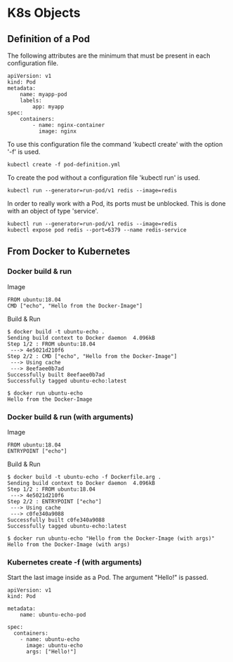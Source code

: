# K8s Objects

## Definition of a Pod

The following attributes are the minimum that must be present in each configuration file.

```
apiVersion: v1
kind: Pod
metadata:
    name: myapp-pod
    labels:
        app: myapp
spec:
    containers:
        - name: nginx-container
          image: nginx
```

To use this configuration file the command 'kubectl create' with the option '-f' is used.

```
kubectl create -f pod-definition.yml
```

To create the pod without a configuration file 'kubectl run' is used.

```
kubectl run --generator=run-pod/v1 redis --image=redis
```

In order to really work with a Pod, its ports must be unblocked. This is done with an object of type 'service'.

```
kubectl run --generator=run-pod/v1 redis --image=redis
kubectl expose pod redis --port=6379 --name redis-service
```

## From Docker to Kubernetes

### Docker build & run

Image

```
FROM ubuntu:18.04
CMD ["echo", "Hello from the Docker-Image"]
```

Build & Run

```
$ docker build -t ubuntu-echo .
Sending build context to Docker daemon  4.096kB
Step 1/2 : FROM ubuntu:18.04
 ---> 4e5021d210f6
Step 2/2 : CMD ["echo", "Hello from the Docker-Image"]
 ---> Using cache
 ---> 8eefaee0b7ad
Successfully built 8eefaee0b7ad
Successfully tagged ubuntu-echo:latest

$ docker run ubuntu-echo
Hello from the Docker-Image
```

### Docker build & run (with arguments)

Image

```
FROM ubuntu:18.04
ENTRYPOINT ["echo"]
```

Build & Run

```
$ docker build -t ubuntu-echo -f Dockerfile.arg .
Sending build context to Docker daemon  4.096kB
Step 1/2 : FROM ubuntu:18.04
 ---> 4e5021d210f6
Step 2/2 : ENTRYPOINT ["echo"]
 ---> Using cache
 ---> c0fe340a9088
Successfully built c0fe340a9088
Successfully tagged ubuntu-echo:latest

$ docker run ubuntu-echo "Hello from the Docker-Image (with args)"
Hello from the Docker-Image (with args)
```

### Kubernetes create -f (with arguments)

Start the last image inside as a Pod. The argument "Hello!" is passed.

```
apiVersion: v1
kind: Pod

metadata:
    name: ubuntu-echo-pod

spec:
  containers:
    - name: ubuntu-echo
      image: ubuntu-echo
      args: ["Hello!"]
```
